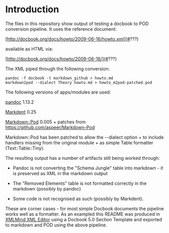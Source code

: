 Introduction
============

The files in this repository show output of testing a docbook to POD conversion pipeline. It uses the reference document:

[http://docbook.org/docs/howto/2009-06-16/howto.xml](#???)

available as HTML via:

[http://docbook.org/docs/howto/2009-06-16/](#???)

The XML piped through the following conversion:

    pandoc -f docbook -t markdown_github > howto.md
    markdown2pod --dialect Theory howto.md > howto_m2pod-patched.pod

The following versions of apps/modules are used:

[pandoc](http://johnmacfarlane.net/pandoc/) 1.13.2

[Markdent](http://search.cpan.org/dist/Markdent/) 0.25

[Markdown::Pod](???) 0.005 + patches from https://github.com/aspeer/Markdown-Pod

Markdown::Pod has been patched to allow the --dialect option + to include handlers missing from the original module + as simple Table formatter (Text::Table::Tiny).

The resulting output has a number of artifacts still being worked through:

-   Pandoc is not converting the "Schema Jungle" table into markdown - it is preserved as XML in the markdown output

-   The "Removed Elements" table is not formatted correctly in the markdown (possibly by pandoc)

-   Some code is not recognised as such (possibly by Markdent).

These are corner cases - for most simple Docbook documents the pipeline works well as a formatter. As an exampled this README was produced in [XMLMind XML Editor](???) using a Docbook 5.0 Section Template and exported to markdown and POD using the above pipeline.
